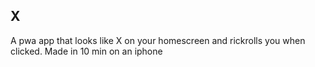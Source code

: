 X
---
A pwa app that looks like X on your homescreen and rickrolls you when clicked.
Made in 10 min on an iphone
